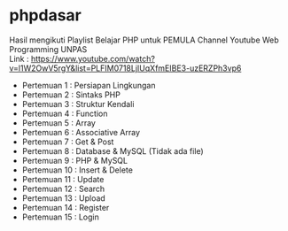 # phpdasar

Hasil mengikuti Playlist Belajar PHP untuk PEMULA Channel Youtube Web Programming UNPAS <br>
Link : https://www.youtube.com/watch?v=l1W2OwV5rgY&list=PLFIM0718LjIUqXfmEIBE3-uzERZPh3vp6

<ul>
  <li>Pertemuan 1 : Persiapan Lingkungan</li>
  <li>Pertemuan 2 : Sintaks PHP</li>
  <li>Pertemuan 3 : Struktur Kendali</li>
  <li>Pertemuan 4 : Function</li>
  <li>Pertemuan 5 : Array</li>
  <li>Pertemuan 6 : Associative Array</li>
  <li>Pertemuan 7 : Get & Post</li>
  <li>Pertemuan 8 : Database & MySQL (Tidak ada file)</li>
  <li>Pertemuan 9 : PHP & MySQL</li>
  <li>Pertemuan 10 : Insert & Delete</li>
  <li>Pertemuan 11 : Update</li>
  <li>Pertemuan 12 : Search</li>
  <li>Pertemuan 13 : Upload</li>
  <li>Pertemuan 14 : Register</li>
  <li>Pertemuan 15 : Login</li>
</ul>
